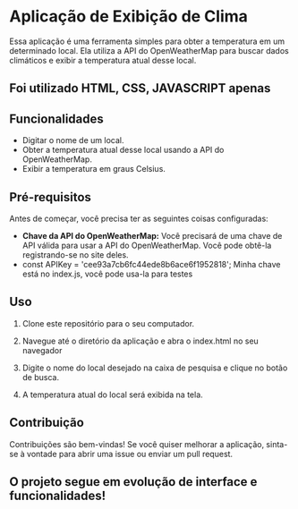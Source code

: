 

# Aplicação de Exibição de Clima

Essa aplicação é uma ferramenta simples para obter a temperatura em um determinado local. Ela utiliza a API do OpenWeatherMap para buscar dados climáticos e exibir a temperatura atual desse local.

## Foi utilizado HTML, CSS, JAVASCRIPT apenas

## Funcionalidades

- Digitar o nome de um local.
- Obter a temperatura atual desse local usando a API do OpenWeatherMap.
- Exibir a temperatura em graus Celsius.

## Pré-requisitos

Antes de começar, você precisa ter as seguintes coisas configuradas:

- **Chave da API do OpenWeatherMap:** Você precisará de uma chave de API válida para usar a API do OpenWeatherMap. Você pode obtê-la registrando-se no site deles.
- const APIKey = 'cee93a7cb6fc44ede8b6ace6f1952818'; Minha chave está no index.js, você pode usa-la para testes

## Uso

1. Clone este repositório para o seu computador.


2. Navegue até o diretório da aplicação e abra o index.html no seu navegador


3. Digite o nome do local desejado na caixa de pesquisa e clique no botão de busca.

4. A temperatura atual do local será exibida na tela.

## Contribuição

Contribuições são bem-vindas! Se você quiser melhorar a aplicação, sinta-se à vontade para abrir uma issue ou enviar um pull request.

## O projeto segue em evolução de interface e funcionalidades!


